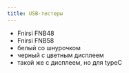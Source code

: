 ```yaml
---
title: USB-тестеры
---
```


- Fnirsi FNB48
- Fnirsi FNB58
- белый со шнурочком
- черный с цветным дисплеем
- такой же с дисплеем, но для typeC